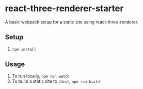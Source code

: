 # react-three-renderer-starter

A basic webpack setup for a static site using react-three-renderer.

## Setup

1. `npm install`

## Usage

1. To run locally, `npm run watch`
2. To build a static site to `/dist`, `npm run build`

